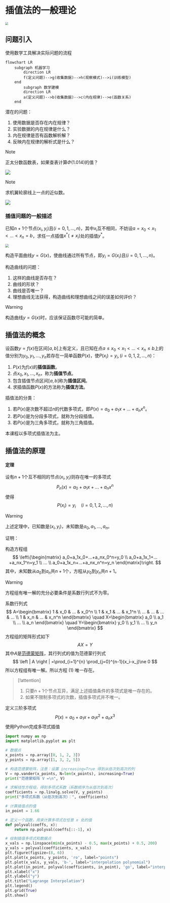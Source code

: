# 插值法的一般理论

<img src="../_images/Interpolation.png" style="zoom:55%;" />

## 问题引入

使用数学工具解决实际问题的流程

```mermaid
flowchart LR
	subgraph 机器学习
		direction LR
		f(定义问题)-->g(收集数据)-->h(观察模式)-->i(训练模型)
	end
		subgraph 数学建模
		direction LR
		a(定义问题)-->b(收集数据)-->c(内在规律)-->e(函数关系)
	end
```

潜在的问题：

1. 使用数据是否存在内在规律？
2. 实验数据的内在规律是什么？
3. 内在规律是否有函数解析解？
4. 反映内在规律的解析式是什么？

> [!note]
>
> 正太分数函数表，如果查表计算$\Phi (1.014)$的值？

![](../_images/70.png)

> [!note]
>
> 求机翼轮廓线上一点的近似数。

![](../_images/0c4f9ceb196f02b3223b3c12b4076a1dd71ee823.webp)

### 插值问题的一般描述

已知$n+1$个节点$(x_i, y_i)$且$(i=0, 1, …, n)$，其中$x_i$互不相同，不妨设$a=x_0<x_1<…<x_n=b$，求任一点插值$x^*(\ne x_i)$处的插值$y^*$。

<img src="../_images/86d485f3dc944cf19ed847a4d19c548c.png" style="zoom:70%;" />

构造平面曲线$y=G(x)$，使曲线通过所有节点，即$y_i=G(x_i)$且$(i=0, 1, …, n)$。

构造曲线的问题：

1. 这样的曲线是否存在？
2. 曲线的形状？
3. 曲线是否唯一？
4. 理想曲线无法获得，构造曲线和理想曲线之间的误差如何评价？

> [!warning]
>
> 构造曲线$y=G(x)$时，应该保证函数尽可能的简单。

## 插值法的概念

设函数$y=f(x)$在区间$[a, b]$上有定义，且已知在点$a\le x_0<x_1<…<x_n\le b$上的值分别为$y_0, y_1, …, y_n$若存在一简单函数$P(x)$，使$P(x_i)=y_i,(i=0, 1, 2, …,n )$：

1. $P(x)$为$f(x)$的**插值函数**。
2. 点$x_0, x_1, …,x_n$，称为**插值节点**。
3. 包含插值节点区间$[a, b]$称为**插值区间**。
4. 求插值函数$P(x)$的方法称为**插值方法**。

插值法的分类：

1. 若$P(x)$是次数不超过$n$的代数多项式，即$P(x)=a_0+a_1x+…+a_nx^n$。
2. 若$P(x)$是为分段多项式，就称为分段插值。
3. 若$P(x)$是为三角多项式，就称为三角插值。

本课程以多项式插值法为主。

## 插值法的原理

#### 定理

设有$n+1$个互不相同的节点$(x_i, y_i)$则存在唯一的多项式
$$
P_n(x)=a_0+a_1x+…+a_nx^n \tag{1}
$$
使得
$$
P(x_i)=y_i \quad (i=0, 1, 2, …,n )
$$

> [!warning]
>
> 上述定理中，已知数是$(x_i, y_i)$，未知数是$a_0, a_1, …,a_n$。

证明：

构造方程组
$$
\left\{\begin{matrix}
a_0+a_1x_0+…+a_nx_0^n=y_0 \\
a_0+a_1x_1+…+a_nx_1^n=y_1 \\
… \\
a_0+a_1x_n+…+a_nx_n^n=y_n
\end{matrix}\right.
$$
其中，未知数从$a_0$到$a_n$共$n+1$个，方程从$y_0$到$y_n$共$n+1$。

> [!warning] 
>
> 方程组有唯一解的充分必要条件是系数行列式不为零。

系数行列式
$$
A=\begin{bmatrix}
1  & x_0 & … & x_0^n \\
1  & x_1 & … & x_1^n \\
…  & …   & … & … \\
1  & x_n & … & x_n^n
\end{bmatrix}
\quad 
X=\begin{bmatrix}
a_0 \\
a_1 \\
… \\
a_n
\end{bmatrix}
\quad
Y=\begin{bmatrix}
y_0 \\
y_1 \\
… \\
y_n
\end{bmatrix}
$$
方程组的矩阵形式如下
$$
AX=Y
$$
其中$A$是[范德蒙矩阵](https://www.jianshu.com/p/34948915a649?utm_campaign=maleskine&utm_content=note&utm_medium=seo_notes&utm_source=recommendation)，其行列式的值为范德蒙行列式
$$
\left | A \right | =\prod_{i=1}^{n} \prod_{j=0}^{n-1}(x_i-x_j)\ne 0
$$
所以方程组有唯一解。所以方程 $(1)$ 唯一存在。

> [!attention]
>
> 1. 只要$n+1$个节点互异，满足上述插值条件的多项式是唯一存在的。
> 2. 如果不限制多项式的次数，插值多项式并不唯一。

定义三阶多项式
$$
P(x)=a_0+a_1x+a_1x^2+a_nx^3
$$
使用Python完成多项式插值

```python
import numpy as np
import matplotlib.pyplot as plt

# 数据点
x_points = np.array([0, 1, 2, 3])
y_points = np.array([1, 3, 2, 5])

# 构造范德蒙矩阵，注意：设置 increasing=True 得到从低次到高次的列
V = np.vander(x_points, N=len(x_points), increasing=True)
print("范德蒙矩阵 V =\n", V)

# 求解线性方程组，得到多项式系数（系数顺序为从低次到高次）
coefficients = np.linalg.solve(V, y_points)
print("多项式系数（从低次到高次）：", coefficients)

# 计算插值点的值
in_point = 1.66

# 定义一个函数，用来计算多项式在任意 x 处的值
def polyval(coeffs, x):
    return np.polyval(coeffs[::-1], x)

# 绘制插值多项式和数据点
x_vals = np.linspace(min(x_points) - 0.5, max(x_points) + 0.5, 200)
y_vals = polyval(coefficients, x_vals)
plt.figure(figsize=(8, 6))
plt.plot(x_points, y_points, 'ro', label="points")
plt.plot(x_vals, y_vals, 'b-', label="interpolation polynomial")
plt.plot(in_point, polyval(coefficients, in_point), 'go', label="interpolation point")
plt.xlabel("x")
plt.ylabel("y")
plt.title("Lagrange Interpolation")
plt.legend()
plt.grid(True)
plt.show()
```



